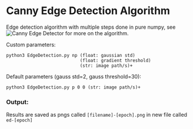# Canny Edge Detection Algorithm

Edge detection algorithm with multiple steps done in pure numpy, see ![Canny Edge Detector](https://en.wikipedia.org/wiki/Canny_edge_detector) for more on the algorithm.


Custom parameters:
```
python3 EdgeDetection.py np (float: gaussian std) 
                            (float: gradient threshold) 
                            (str: image path/s)+
```

Default parameters (gauss std=2, gauss threshold=30):

```
python3 EdgeDetection.py p 0 0 (str: image path/s)+
```

### Output:

Results are saved as pngs called ```[filename]-[epoch].png``` in new file called ```ed-[epoch]```

